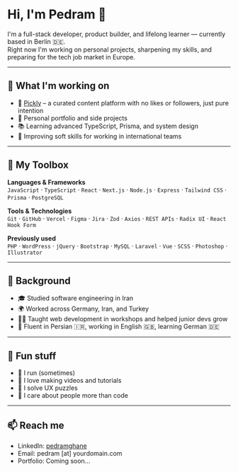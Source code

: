 # Hi, I'm Pedram 👋

I'm a full-stack developer, product builder, and lifelong learner — currently based in Berlin 🇩🇪.  
Right now I'm working on personal projects, sharpening my skills, and preparing for the tech job market in Europe.

---

## 🔭 What I'm working on

- 🚀 [Pickly](https://pickly-alpha.vercel.app) – a curated content platform with no likes or followers, just pure intention
- 🎨 Personal portfolio and side projects
- 📚 Learning advanced TypeScript, Prisma, and system design
- 🧠 Improving soft skills for working in international teams

---

## 🧰 My Toolbox

**Languages & Frameworks**  
`JavaScript` · `TypeScript` · `React` · `Next.js` · `Node.js` · `Express` · `Tailwind CSS` · `Prisma` · `PostgreSQL`

**Tools & Technologies**  
`Git` · `GitHub` · `Vercel` · `Figma` · `Jira` · `Zod` · `Axios` · `REST APIs` · `Radix UI` · `React Hook Form`

**Previously used**  
`PHP` · `WordPress` · `jQuery` · `Bootstrap` · `MySQL` · `Laravel` · `Vue` · `SCSS` · `Photoshop` · `Illustrator`

---

## 🧠 Background

- 🎓 Studied software engineering in Iran
- 🌍 Worked across Germany, Iran, and Turkey
- 🧑‍🏫 Taught web development in workshops and helped junior devs grow
- 💬 Fluent in Persian 🇮🇷, working in English 🇬🇧, learning German 🇩🇪

---

## 🧪 Fun stuff

- 🏃 I run (sometimes)
- 🎥 I love making videos and tutorials
- 🧩 I solve UX puzzles
- 🤝 I care about people more than code

---

## 📫 Reach me

- LinkedIn: [pedramghane](https://www.linkedin.com/in/pedramghane)
- Email: pedram [at] yourdomain.com
- Portfolio: Coming soon...

